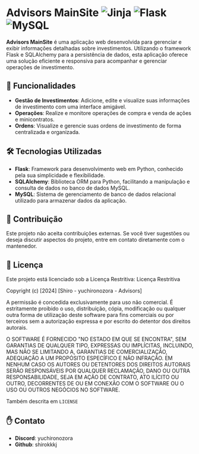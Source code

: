 # Advisors MainSite ![Jinja](https://img.shields.io/badge/jinja-white.svg?style=for-the-badge&logo=jinja&logoColor=black) ![Flask](https://img.shields.io/badge/flask-%23000.svg?style=for-the-badge&logo=flask&logoColor=white) ![MySQL](https://img.shields.io/badge/mysql-4479A1.svg?style=for-the-badge&logo=mysql&logoColor=white)

**Advisors MainSite** é uma aplicação web desenvolvida para gerenciar e exibir informações detalhadas sobre investimentos. Utilizando o framework Flask e SQLAlchemy para a persistência de dados, esta aplicação oferece uma solução eficiente e responsiva para acompanhar e gerenciar operações de investimento.

## 🚀 Funcionalidades

- **Gestão de Investimentos**: Adicione, edite e visualize suas informações de investimento com uma interface amigável.
- **Operações**: Realize e monitore operações de compra e venda de ações e minicontratos.
- **Ordens**: Visualize e gerencie suas ordens de investimento de forma centralizada e organizada.

## 🛠️ Tecnologias Utilizadas

- **Flask**: Framework para desenvolvimento web em Python, conhecido pela sua simplicidade e flexibilidade.
- **SQLAlchemy**: Biblioteca ORM para Python, facilitando a manipulação e consulta de dados no banco de dados MySQL.
- **MySQL**: Sistema de gerenciamento de banco de dados relacional utilizado para armazenar dados da aplicação.

## 🤝 Contribuição

Este projeto não aceita contribuições externas. Se você tiver sugestões ou deseja discutir aspectos do projeto, entre em contato diretamente com o mantenedor.

## 📝 Licença

Este projeto está licenciado sob a Licença Restritiva: 
Licença Restritiva

Copyright (c) [2024] [Shiro - yuchironozora - Advisors]

A permissão é concedida exclusivamente para uso não comercial. É estritamente proibido o uso, distribuição, cópia, modificação ou qualquer outra forma de utilização deste software para fins comerciais ou por terceiros sem a autorização expressa e por escrito do detentor dos direitos autorais.

O SOFTWARE É FORNECIDO "NO ESTADO EM QUE SE ENCONTRA", SEM GARANTIAS DE QUALQUER TIPO, EXPRESSAS OU IMPLÍCITAS, INCLUINDO, MAS NÃO SE LIMITANDO A, GARANTIAS DE COMERCIALIZAÇÃO, ADEQUAÇÃO A UM PROPÓSITO ESPECÍFICO E NÃO INFRAÇÃO. EM NENHUM CASO OS AUTORES OU DETENTORES DOS DIREITOS AUTORAIS SERÃO RESPONSÁVEIS POR QUALQUER RECLAMAÇÃO, DANO OU OUTRA RESPONSABILIDADE, SEJA EM AÇÃO DE CONTRATO, ATO ILÍCITO OU OUTRO, DECORRENTES DE OU EM CONEXÃO COM O SOFTWARE OU O USO OU OUTROS NEGÓCIOS NO SOFTWARE.

Também descrita em ``LICENSE`` 

## ✋ Contato
- **Discord**: yuchironozora
- **Github**: shirokkkj



